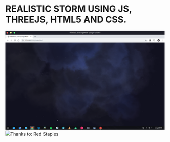 # REALISTIC STORM USING JS, THREEJS, HTML5 AND CSS.

<img src="preview/02.png">
</br>
<img src="preview/01.png>



# Thanks to: Red Staples
